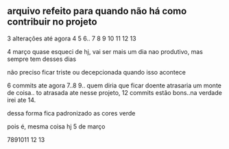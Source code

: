 ## arquivo refeito para quando não há como contribuir no projeto 

3 alterações até agora 
4  5  6.. 7 8  9 10
11 12 13

4 março 
quase esqueci de hj, vai ser mais um dia nao produtivo, mas sempre tem desses dias

não preciso ficar triste ou decepcionada quando isso acontece 

6 commits ate agora 7..8 9.. quem diria que ficar doente atrasaria um monte de coisa.. to atrasada ate nesse projeto, 12 commits estão bons..na verdade irei ate 14.

dessa forma fica padronizado as cores verde


 pois é, mesma coisa hj 5 de março 

 7891011 12 13
